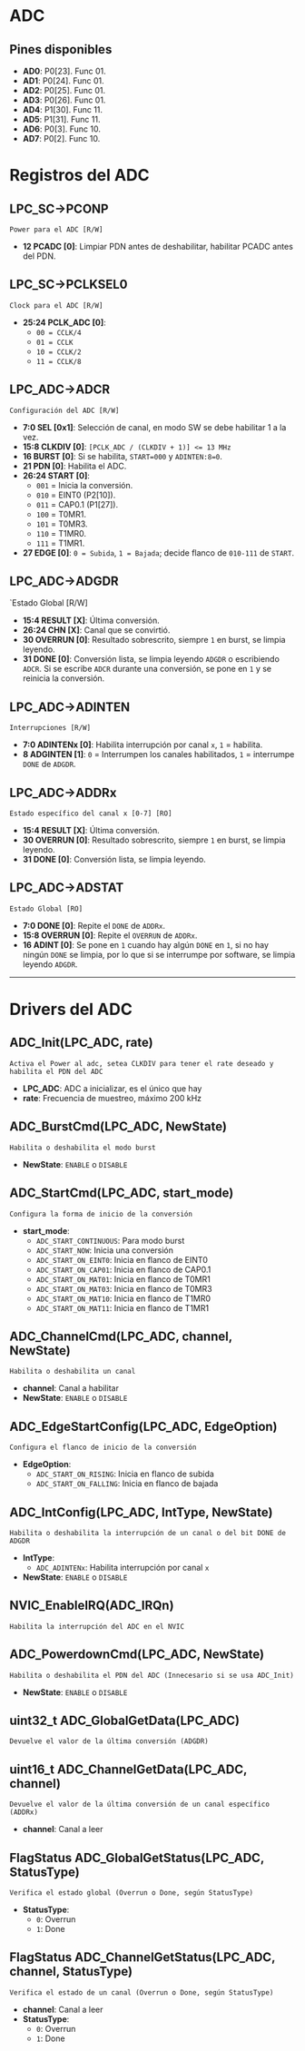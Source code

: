 # ADC

## Pines disponibles
- **AD0**: P0[23]. Func 01.
- **AD1**: P0[24]. Func 01.
- **AD2**: P0[25]. Func 01.
- **AD3**: P0[26]. Func 01.
- **AD4**: P1[30]. Func 11.
- **AD5**: P1[31]. Func 11.
- **AD6**: P0[3]. Func 10.
- **AD7**: P0[2]. Func 10.

# Registros del ADC

## LPC_SC->PCONP
`Power para el ADC [R/W]`
- **12 PCADC [0]**: Limpiar PDN antes de deshabilitar, habilitar PCADC antes del PDN.

## LPC_SC->PCLKSEL0
`Clock para el ADC [R/W]`
- **25:24 PCLK_ADC [0]**:
    - `00 = CCLK/4`
    - `01 = CCLK`
    - `10 = CCLK/2`
    - `11 = CCLK/8`

## LPC_ADC->ADCR
`Configuración del ADC [R/W]`
- **7:0 SEL [0x1]**: Selección de canal, en modo SW se debe habilitar 1 a la vez.
- **15:8 CLKDIV [0]**: `[PCLK_ADC / (CLKDIV + 1)] <= 13 MHz`
- **16 BURST [0]**: Si se habilita, `START=000` y `ADINTEN:8=0`.
- **21 PDN [0]**: Habilita el ADC.
- **26:24 START [0]**:
    - `001` = Inicia la conversión.
    - `010` = EINT0 (P2[10]).
    - `011` = CAP0.1 (P1[27]).
    - `100` = T0MR1.
    - `101` = T0MR3.
    - `110` = T1MR0.
    - `111` = T1MR1.
- **27 EDGE [0]**: `0 = Subida`, `1 = Bajada`; decide flanco de `010-111` de `START`.

## LPC_ADC->ADGDR
`Estado Global [R/W]
- **15:4 RESULT [X]**: Última conversión.
- **26:24 CHN [X]**: Canal que se convirtió.
- **30 OVERRUN [0]**: Resultado sobrescrito, siempre `1` en burst, se limpia leyendo.
- **31 DONE [0]**: Conversión lista, se limpia leyendo `ADGDR` o escribiendo `ADCR`. Si se escribe `ADCR` durante una conversión, se pone en `1` y se reinicia la conversión.

## LPC_ADC->ADINTEN
`Interrupciones [R/W]`
- **7:0 ADINTENx [0]**: Habilita interrupción por canal `x`, `1` = habilita.
- **8 ADGINTEN [1]**: `0` = Interrumpen los canales habilitados, `1` = interrumpe `DONE` de `ADGDR`.

## LPC_ADC->ADDRx
`Estado específico del canal x [0-7] [RO]`
- **15:4 RESULT [X]**: Última conversión.
- **30 OVERRUN [0]**: Resultado sobrescrito, siempre `1` en burst, se limpia leyendo.
- **31 DONE [0]**: Conversión lista, se limpia leyendo.

## LPC_ADC->ADSTAT
`Estado Global [RO]`
- **7:0 DONE [0]**: Repite el `DONE` de `ADDRx`.
- **15:8 OVERRUN [0]**: Repite el `OVERRUN` de `ADDRx`.
- **16 ADINT [0]**: Se pone en `1` cuando hay algún `DONE` en `1`, si no hay ningún `DONE` se limpia, por lo que si se interrumpe por software, se limpia leyendo `ADGDR`.

---

# Drivers del ADC

## ADC_Init(LPC_ADC, rate)
`Activa el Power al adc, setea CLKDIV para tener el rate deseado y habilita el PDN del ADC`
- **LPC_ADC**: ADC a inicializar, es el único que hay
- **rate**: Frecuencia de muestreo, máximo 200 kHz

## ADC_BurstCmd(LPC_ADC, NewState)
`Habilita o deshabilita el modo burst`
- **NewState**: `ENABLE` o `DISABLE`

## ADC_StartCmd(LPC_ADC, start_mode)
`Configura la forma de inicio de la conversión`
- **start_mode**:
  - `ADC_START_CONTINUOUS`: Para modo burst
  - `ADC_START_NOW`: Inicia una conversión
  - `ADC_START_ON_EINT0`: Inicia en flanco de EINT0
  - `ADC_START_ON_CAP01`: Inicia en flanco de CAP0.1
  - `ADC_START_ON_MAT01`: Inicia en flanco de T0MR1
  - `ADC_START_ON_MAT03`: Inicia en flanco de T0MR3
  - `ADC_START_ON_MAT10`: Inicia en flanco de T1MR0
  - `ADC_START_ON_MAT11`: Inicia en flanco de T1MR1

## ADC_ChannelCmd(LPC_ADC, channel, NewState)
`Habilita o deshabilita un canal`
- **channel**: Canal a habilitar
- **NewState**: `ENABLE` o `DISABLE`

## ADC_EdgeStartConfig(LPC_ADC, EdgeOption)
`Configura el flanco de inicio de la conversión`
- **EdgeOption**:
  - `ADC_START_ON_RISING`: Inicia en flanco de subida
  - `ADC_START_ON_FALLING`: Inicia en flanco de bajada

## ADC_IntConfig(LPC_ADC, IntType, NewState)
`Habilita o deshabilita la interrupción de un canal o del bit DONE de ADGDR`
- **IntType**:
  - `ADC_ADINTENx`: Habilita interrupción por canal `x`
- **NewState**: `ENABLE` o `DISABLE`

## NVIC_EnableIRQ(ADC_IRQn)
`Habilita la interrupción del ADC en el NVIC`

## ADC_PowerdownCmd(LPC_ADC, NewState)
`Habilita o deshabilita el PDN del ADC (Innecesario si se usa ADC_Init)`
- **NewState**: `ENABLE` o `DISABLE`

## uint32_t ADC_GlobalGetData(LPC_ADC)
`Devuelve el valor de la última conversión (ADGDR)`

## uint16_t ADC_ChannelGetData(LPC_ADC, channel)
`Devuelve el valor de la última conversión de un canal específico (ADDRx)`
- **channel**: Canal a leer

## FlagStatus ADC_GlobalGetStatus(LPC_ADC, StatusType)
`Verifica el estado global (Overrun o Done, según StatusType)`
- **StatusType**:
  - `0`: Overrun
  - `1`: Done

## FlagStatus ADC_ChannelGetStatus(LPC_ADC, channel, StatusType)
`Verifica el estado de un canal (Overrun o Done, según StatusType)`
- **channel**: Canal a leer
- **StatusType**:
  - `0`: Overrun
  - `1`: Done